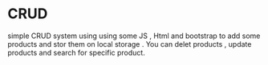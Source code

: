 # CRUD
simple CRUD system using using some JS , Html and bootstrap to add some products and stor them on local storage .
You can delet products , update products and search for specific product.
